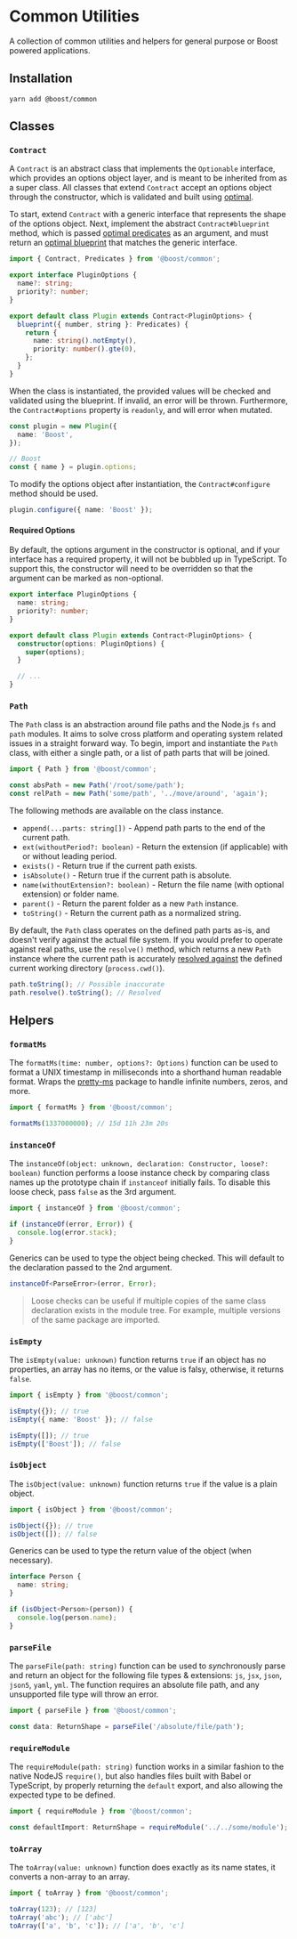 # Common Utilities

A collection of common utilities and helpers for general purpose or Boost powered applications.

## Installation

```
yarn add @boost/common
```

## Classes

### `Contract`

A `Contract` is an abstract class that implements the `Optionable` interface, which provides an
options object layer, and is meant to be inherited from as a super class. All classes that extend
`Contract` accept an options object through the constructor, which is validated and built using
[optimal](https://milesj.gitbook.io/optimal).

To start, extend `Contract` with a generic interface that represents the shape of the options
object. Next, implement the abstract `Contract#blueprint` method, which is passed
[optimal predicates](https://milesj.gitbook.io/optimal/predicates) as an argument, and must return
an [optimal blueprint](https://milesj.gitbook.io/optimal/usage#blueprint) that matches the generic
interface.

```ts
import { Contract, Predicates } from '@boost/common';

export interface PluginOptions {
  name?: string;
  priority?: number;
}

export default class Plugin extends Contract<PluginOptions> {
  blueprint({ number, string }: Predicates) {
    return {
      name: string().notEmpty(),
      priority: number().gte(0),
    };
  }
}
```

When the class is instantiated, the provided values will be checked and validated using the
blueprint. If invalid, an error will be thrown. Furthermore, the `Contract#options` property is
`readonly`, and will error when mutated.

```ts
const plugin = new Plugin({
  name: 'Boost',
});

// Boost
const { name } = plugin.options;
```

To modify the options object after instantiation, the `Contract#configure` method should be used.

```ts
plugin.configure({ name: 'Boost' });
```

#### Required Options

By default, the options argument in the constructor is optional, and if your interface has a
required property, it will not be bubbled up in TypeScript. To support this, the constructor will
need to be overridden so that the argument can be marked as non-optional.

```ts
export interface PluginOptions {
  name: string;
  priority?: number;
}

export default class Plugin extends Contract<PluginOptions> {
  constructor(options: PluginOptions) {
    super(options);
  }

  // ...
}
```

### `Path`

The `Path` class is an abstraction around file paths and the Node.js `fs` and `path` modules. It
aims to solve cross platform and operating system related issues in a straight forward way. To
begin, import and instantiate the `Path` class, with either a single path, or a list of path parts
that will be joined.

```ts
import { Path } from '@boost/common';

const absPath = new Path('/root/some/path');
const relPath = new Path('some/path', '../move/around', 'again');
```

The following methods are available on the class instance.

- `append(...parts: string[])` - Append path parts to the end of the current path.
- `ext(withoutPeriod?: boolean)` - Return the extension (if applicable) with or without leading
  period.
- `exists()` - Return true if the current path exists.
- `isAbsolute()` - Return true if the current path is absolute.
- `name(withoutExtension?: boolean)` - Return the file name (with optional extension) or folder
  name.
- `parent()` - Return the parent folder as a new `Path` instance.
- `toString()` - Return the current path as a normalized string.

By default, the `Path` class operates on the defined path parts as-is, and doesn't verify against
the actual file system. If you would prefer to operate against real paths, use the `resolve()`
method, which returns a new `Path` instance where the current path is accurately
[resolved against](https://nodejs.org/api/path.html#path_path_resolve_paths) the defined current
working directory (`process.cwd()`).

```ts
path.toString(); // Possible inaccurate
path.resolve().toString(); // Resolved
```

## Helpers

### `formatMs`

The `formatMs(time: number, options?: Options)` function can be used to format a UNIX timestamp in
milliseconds into a shorthand human readable format. Wraps the
[pretty-ms](https://www.npmjs.com/package/pretty-ms) package to handle infinite numbers, zeros, and
more.

```ts
import { formatMs } from '@boost/common';

formatMs(1337000000); // 15d 11h 23m 20s
```

### `instanceOf`

The `instanceOf(object: unknown, declaration: Constructor, loose?: boolean)` function performs a
loose instance check by comparing class names up the prototype chain if `instanceof` initially
fails. To disable this loose check, pass `false` as the 3rd argument.

```ts
import { instanceOf } from '@boost/common';

if (instanceOf(error, Error)) {
  console.log(error.stack);
}
```

Generics can be used to type the object being checked. This will default to the declaration passed
to the 2nd argument.

```ts
instanceOf<ParseError>(error, Error);
```

> Loose checks can be useful if multiple copies of the same class declaration exists in the module
> tree. For example, multiple versions of the same package are imported.

### `isEmpty`

The `isEmpty(value: unknown)` function returns `true` if an object has no properties, an array has
no items, or the value is falsy, otherwise, it returns `false`.

```ts
import { isEmpty } from '@boost/common';

isEmpty({}); // true
isEmpty({ name: 'Boost' }); // false

isEmpty([]); // true
isEmpty(['Boost']); // false
```

### `isObject`

The `isObject(value: unknown)` function returns `true` if the value is a plain object.

```ts
import { isObject } from '@boost/common';

isObject({}); // true
isObject([]); // false
```

Generics can be used to type the return value of the object (when necessary).

```ts
interface Person {
  name: string;
}

if (isObject<Person>(person)) {
  console.log(person.name);
}
```

### `parseFile`

The `parseFile(path: string)` function can be used to *sync*hronously parse and return an object for
the following file types & extensions: `js`, `jsx`, `json`, `json5`, `yaml`, `yml`. The function
requires an absolute file path, and any unsupported file type will throw an error.

```ts
import { parseFile } from '@boost/common';

const data: ReturnShape = parseFile('/absolute/file/path');
```

### `requireModule`

The `requireModule(path: string)` function works in a similar fashion to the native NodeJS
`require()`, but also handles files built with Babel or TypeScript, by properly returning the
`default` export, and also allowing the expected type to be defined.

```ts
import { requireModule } from '@boost/common';

const defaultImport: ReturnShape = requireModule('../../some/module');
```

### `toArray`

The `toArray(value: unknown)` function does exactly as its name states, it converts a non-array to
an array.

```ts
import { toArray } from '@boost/common';

toArray(123); // [123]
toArray('abc'); // ['abc']
toArray(['a', 'b', 'c']); // ['a', 'b', 'c']
```
